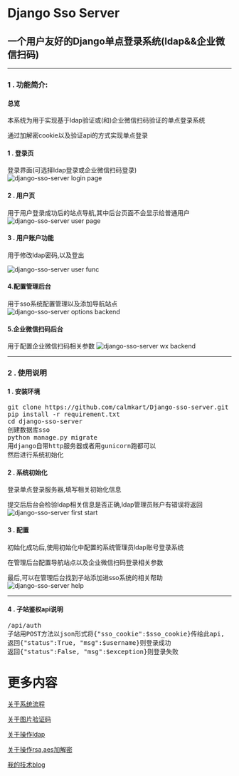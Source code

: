 # Django Sso Server
## 一个用户友好的Django单点登录系统(ldap&&企业微信扫码)
***
### 1 . 功能简介:

#### 总览
本系统为用于实现基于ldap验证或(和)企业微信扫码验证的单点登录系统

通过加解密cookie以及验证api的方式实现单点登录

#### 1 . 登录页
登录界面(可选择ldap登录或企业微信扫码登录)
![django-sso-server login page](http://www.calmkart.com/wp-content/uploads/2018/09/5C45207A-AF09-475D-ACD6-E732CFE1596D.png "django-sso-server login page")

#### 2 . 用户页
用于用户登录成功后的站点导航,其中后台页面不会显示给普通用户
![django-sso-server user page](http://www.calmkart.com/wp-content/uploads/2018/09/B9772DA0-588E-455A-B887-1C2EB471FE4B.jpg "django-sso-server user page")

#### 3 . 用户账户功能
用于修改ldap密码,以及登出

![django-sso-server user func](http://www.calmkart.com/wp-content/uploads/2018/09/B7925C24-0C92-4DF0-8B28-DB73159AF28E.jpg "django-sso-server user func")

#### 4.配置管理后台
用于sso系统配置管理以及添加导航站点
![django-sso-server options backend](http://www.calmkart.com/wp-content/uploads/2018/09/3E807D12-AE8B-4746-9B5A-20886A5533A3.png "django-sso-server options backend")

#### 5.企业微信扫码后台
用于配置企业微信扫码相关参数
![django-sso-server wx backend](http://www.calmkart.com/wp-content/uploads/2018/09/2C71241E-B1E1-4643-AE7F-5CA2D7E19E26.png "django-sso-server wx backend")

***
### 2 . 使用说明
#### 1 . 安装环境
<pre>
git clone https://github.com/calmkart/Django-sso-server.git
pip install -r requirement.txt
cd django-sso-server
创建数据库sso
python manage.py migrate
用django自带http服务器或者用gunicorn跑都可以
然后进行系统初始化
</pre>

#### 2 . 系统初始化
登录单点登录服务器,填写相关初始化信息

提交后后台会检验ldap相关信息是否正确,ldap管理员账户有错误将返回
![django-sso-server first start](http://www.calmkart.com/wp-content/uploads/2018/09/588F45F1-1F7F-4B68-9A28-733843791DB9.png "django-sso-server first start")

#### 3 . 配置
初始化成功后,使用初始化中配置的系统管理员ldap账号登录系统

在管理后台配置导航站点以及企业微信扫码登录相关参数

最后,可以在管理后台找到子站添加进sso系统的相关帮助
![django-sso-server help](http://www.calmkart.com/wp-content/uploads/2018/09/2D1A59D2-F7DF-4E7B-8593-B9635B81A70C.png "django-sso-server help")

*****

#### 4 . 子站鉴权api说明
<pre>
/api/auth
子站用POST方法以json形式将{"sso_cookie":$sso_cookie}传给此api,
返回{"status":True, "msg":$username}则登录成功
返回{"status":False, "msg":$exception}则登录失败
</pre>


# 更多内容
[关于系统流程](http://www.calmkart.com/?p=353 "系统流程说明")

[关于图片验证码](http://www.calmkart.com/?p=332 "图片验证码说明")

[关于操作ldap](http://www.calmkart.com/?p=355 "python操作ldap说明")

[关于操作rsa,aes加解密](http://www.calmkart.com/?p=360 "python操作rsa,aes加解密说明")

[我的技术blog](http://www.calmkart.com/ "myblog")